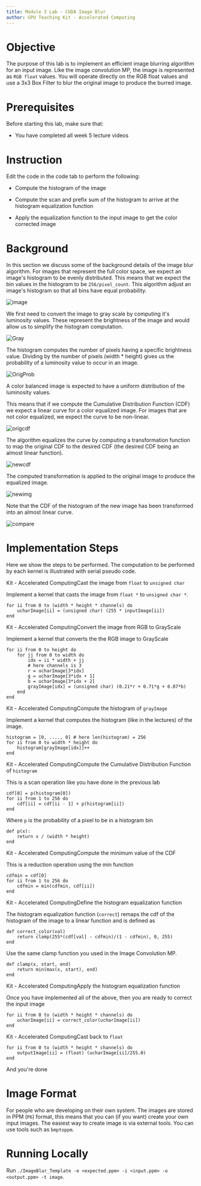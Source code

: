 ```yaml
---
title: Module 3 Lab - CUDA Image Blur
author: GPU Teaching Kit - Accelerated Computing
---
```


# Objective

The purpose of this lab is to implement an efficient image blurring algorithm for
an input image.
Like the image convolution MP, the image is represented as `RGB float` values.
You will operate directly on the RGB float values and use a 3x3 Box Filter to blur
the original image to produce the burred image.

# Prerequisites

Before starting this lab, make sure that:

* You have completed all week 5 lecture videos

# Instruction

Edit the code in the code tab to perform the following:

* Compute the histogram of the image

* Compute the scan and prefix sum of the histogram to arrive at the histogram equalization function

* Apply the equalization function to the input image to get the color corrected image

# Background

In this section we discuss some of the background details of the image blur algorithm.
For images that represent the full color space, we expect an image's histogram to be evenly distributed.
This means that we expect the bin values in the histogram to be `256/pixel_count`.
This algorithm adjust an image's histogram so that all bins have equal probability.

![image](/mp/11/imgs/image.png "thumbnail")

We first need to convert the image to gray scale by computing it's luminosity values.
These represent the brightness of the image and would allow us to simplify the histogram computation.

![Gray](/mp/11/imgs/gray.png "thumbnail")

The histogram computes the number of pixels having a specific brightness value.
Dividing by the number of pixels (width * height) gives us the probability of a luminosity value to occur in an image.

![OrigProb](/mp/11/imgs/orig_prob.png "thumbnail")


A color balanced image is expected to have a uniform distribution of the luminosity values.

This means that if we compute the Cumulative Distribution Function (CDF) we expect a linear curve for a color equalized image.
For images that are not color equalized, we expect the curve to be non-linear.

![origcdf](/mp/11/imgs/orig_cdf.png "thumbnail")

The algorithm equalizes the curve by computing a transformation function to map the original CDF to the desired CDF (the desired CDF being an almost linear function).

![newcdf](/mp/11/imgs/new_cdf.png "thumbnail")

The computed transformation is applied to the original image to produce the equalized image.

![newimg](/mp/11/imgs/new_img.png "thumbnail")


Note that the CDF of the histogram of the new image has been transformed into an almost
	linear curve.

![compare](/mp/11/imgs/compare.png "thumbnail")

# Implementation Steps

Here we show the steps to be performed.
The computation to be performed by each kernel is illustrated with serial pseudo code.

Kit - Accelerated ComputingCast the image from `float` to `unsigned char`

Implement a kernel that casts the image from `float *` to `unsigned char *`.

	for ii from 0 to (width * height * channels) do
		ucharImage[ii] = (unsigned char) (255 * inputImage[ii])
	end

Kit - Accelerated ComputingConvert the image from RGB to GrayScale

Implement a kernel that converts the the RGB image to GrayScale

	for ii from 0 to height do
		for jj from 0 to width do
			idx = ii * width + jj
			# here channels is 3
			r = ucharImage[3*idx]
			g = ucharImage[3*idx + 1]
			b = ucharImage[3*idx + 2]
			grayImage[idx] = (unsigned char) (0.21*r + 0.71*g + 0.07*b)
		end
	end

Kit - Accelerated ComputingCompute the histogram of `grayImage`

Implement a kernel that computes the histogram (like in the lectures) of the image.

	histogram = [0, ...., 0] # here len(histogram) = 256
	for ii from 0 to width * height do
		histogram[grayImage[idx]]++
	end


Kit - Accelerated ComputingCompute the Cumulative Distribution Function of `histogram`

This is a scan operation like you have done in the previous lab

	cdf[0] = p(histogram[0])
	for ii from 1 to 256 do
		cdf[ii] = cdf[ii - 1] + p(histogram[ii])
	end

Where `p` is the probability of a pixel to be in a histogram bin

	def p(x):
		return x / (width * height)
	end

Kit - Accelerated ComputingCompute the minimum value of the CDF

This is a reduction operation using the min function

	cdfmin = cdf[0]
	for ii from 1 to 256 do
		cdfmin = min(cdfmin, cdf[ii])
	end

Kit - Accelerated ComputingDefine the histogram equalization function

The histogram equalization function (`correct`) remaps the cdf of the histogram of the image to a linear function and is defined as

	def correct_color(val)
		return clamp(255*(cdf[val] - cdfmin)/(1 - cdfmin), 0, 255)
	end

Use the same clamp function you used in the Image Convolution MP.

	def clamp(x, start, end)
    	return min(max(x, start), end)
	end

Kit - Accelerated ComputingApply the histogram equalization function

Once you have implemented all of the above, then you
	are ready to correct the input image

	for ii from 0 to (width * height * channels) do
		ucharImage[ii] = correct_color(ucharImage[ii])
	end

Kit - Accelerated ComputingCast back to `float`

	for ii from 0 to (width * height * channels) do
		outputImage[ii] = (float) (ucharImage[ii]/255.0)
	end

And you're done

# Image Format

For people who are developing on their own system.
The images are stored in PPM (`P6`) format, this means that you can (if you want) create your own input images.
The easiest way to create image is via external tools. You can use tools such as `bmptoppm`.

# Running Locally

Run `./ImageBlur_Template -e <expected.ppm> -i <input.ppm> -o <output.ppm> -t image`.
